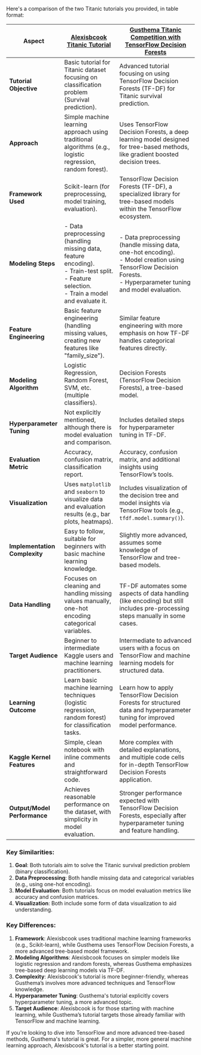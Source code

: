 Here's a comparison of the two Titanic tutorials you provided, in table format:

| **Aspect**                         | **[Alexisbcook Titanic Tutorial](https://www.kaggle.com/code/alexisbcook/titanic-tutorial)**                            | **[Gusthema Titanic Competition with TensorFlow Decision Forests](https://www.kaggle.com/code/gusthema/titanic-competition-w-tensorflow-decision-forests)**                         |
|------------------------------------|-------------------------------------------------------------------------------------------------------------------------|---------------------------------------------------------------------------------------------------------------------------------------------------|
| **Tutorial Objective**             | Basic tutorial for Titanic dataset focusing on classification problem (Survival prediction).                           | Advanced tutorial focusing on using TensorFlow Decision Forests (TF-DF) for Titanic survival prediction.                                          |
| **Approach**                       | Simple machine learning approach using traditional algorithms (e.g., logistic regression, random forest).               | Uses TensorFlow Decision Forests, a deep learning model designed for tree-based methods, like gradient boosted decision trees.                   |
| **Framework Used**                 | Scikit-learn (for preprocessing, model training, evaluation).                                                           | TensorFlow Decision Forests (TF-DF), a specialized library for tree-based models within the TensorFlow ecosystem.                                 |
| **Modeling Steps**                 | - Data preprocessing (handling missing data, feature encoding).<br>- Train-test split.<br>- Feature selection.<br>- Train a model and evaluate it. | - Data preprocessing (handle missing data, one-hot encoding).<br>- Model creation using TensorFlow Decision Forests.<br>- Hyperparameter tuning and model evaluation. |
| **Feature Engineering**            | Basic feature engineering (handling missing values, creating new features like "family_size").                           | Similar feature engineering with more emphasis on how TF-DF handles categorical features directly.                                               |
| **Modeling Algorithm**             | Logistic Regression, Random Forest, SVM, etc. (multiple classifiers).                                                   | Decision Forests (TensorFlow Decision Forests), a tree-based model.                                                                             |
| **Hyperparameter Tuning**          | Not explicitly mentioned, although there is model evaluation and comparison.                                             | Includes detailed steps for hyperparameter tuning in TF-DF.                                                                                     |
| **Evaluation Metric**              | Accuracy, confusion matrix, classification report.                                                                     | Accuracy, confusion matrix, and additional insights using TensorFlow’s tools.                                                                   |
| **Visualization**                  | Uses `matplotlib` and `seaborn` to visualize data and evaluation results (e.g., bar plots, heatmaps).                  | Includes visualization of the decision tree and model insights via TensorFlow tools (e.g., `tfdf.model.summary()`).                             |
| **Implementation Complexity**      | Easy to follow, suitable for beginners with basic machine learning knowledge.                                           | Slightly more advanced, assumes some knowledge of TensorFlow and tree-based models.                                                             |
| **Data Handling**                  | Focuses on cleaning and handling missing values manually, one-hot encoding categorical variables.                       | TF-DF automates some aspects of data handling (like encoding) but still includes pre-processing steps manually in some cases.                    |
| **Target Audience**                | Beginner to intermediate Kaggle users and machine learning practitioners.                                              | Intermediate to advanced users with a focus on TensorFlow and machine learning models for structured data.                                        |
| **Learning Outcome**               | Learn basic machine learning techniques (logistic regression, random forest) for classification tasks.                 | Learn how to apply TensorFlow Decision Forests for structured data and hyperparameter tuning for improved model performance.                     |
| **Kaggle Kernel Features**         | Simple, clean notebook with inline comments and straightforward code.                                                    | More complex with detailed explanations, and multiple code cells for in-depth TensorFlow Decision Forests application.                            |
| **Output/Model Performance**       | Achieves reasonable performance on the dataset, with simplicity in model evaluation.                                     | Stronger performance expected with TensorFlow Decision Forests, especially after hyperparameter tuning and feature handling.                       |

### **Key Similarities:**
1. **Goal**: Both tutorials aim to solve the Titanic survival prediction problem (binary classification).
2. **Data Preprocessing**: Both handle missing data and categorical variables (e.g., using one-hot encoding).
3. **Model Evaluation**: Both tutorials focus on model evaluation metrics like accuracy and confusion matrices.
4. **Visualization**: Both include some form of data visualization to aid understanding.

### **Key Differences:**
1. **Framework**: Alexisbcook uses traditional machine learning frameworks (e.g., Scikit-learn), while Gusthema uses TensorFlow Decision Forests, a more advanced tree-based model framework.
2. **Modeling Algorithms**: Alexisbcook focuses on simpler models like logistic regression and random forests, whereas Gusthema emphasizes tree-based deep learning models via TF-DF.
3. **Complexity**: Alexisbcook's tutorial is more beginner-friendly, whereas Gusthema’s involves more advanced techniques and TensorFlow knowledge.
4. **Hyperparameter Tuning**: Gusthema's tutorial explicitly covers hyperparameter tuning, a more advanced topic.
5. **Target Audience**: Alexisbcook is for those starting with machine learning, while Gusthema’s tutorial targets those already familiar with TensorFlow and machine learning.

If you're looking to dive into TensorFlow and more advanced tree-based methods, Gusthema's tutorial is great. For a simpler, more general machine learning approach, Alexisbcook's tutorial is a better starting point.
